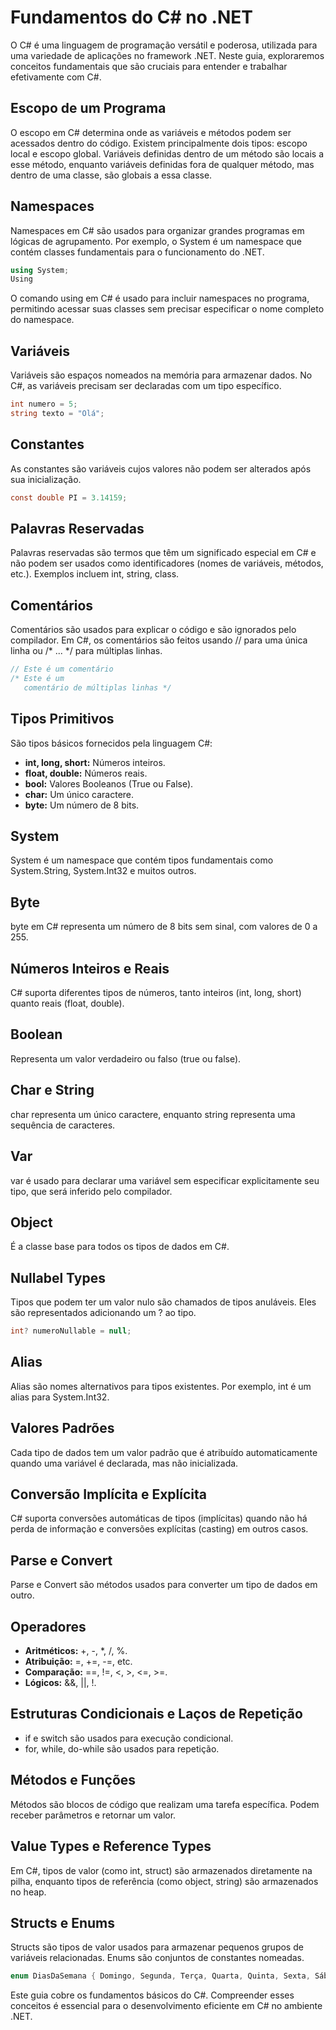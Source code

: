 # Fundamentos do C# no .NET
O C# é uma linguagem de programação versátil e poderosa, utilizada para uma variedade de aplicações no framework .NET. Neste guia, exploraremos conceitos fundamentais que são cruciais para entender e trabalhar efetivamente com C#.

## Escopo de um Programa
O escopo em C# determina onde as variáveis e métodos podem ser acessados dentro do código. Existem principalmente dois tipos: escopo local e escopo global. Variáveis definidas dentro de um método são locais a esse método, enquanto variáveis definidas fora de qualquer método, mas dentro de uma classe, são globais a essa classe.

## Namespaces
Namespaces em C# são usados para organizar grandes programas em lógicas de agrupamento. Por exemplo, o System é um namespace que contém classes fundamentais para o funcionamento do .NET.

```csharp
using System;
Using
```
O comando using em C# é usado para incluir namespaces no programa, permitindo acessar suas classes sem precisar especificar o nome completo do namespace.

## Variáveis
Variáveis são espaços nomeados na memória para armazenar dados. No C#, as variáveis precisam ser declaradas com um tipo específico.

```csharp
int numero = 5;
string texto = "Olá";
```

## Constantes
As constantes são variáveis cujos valores não podem ser alterados após sua inicialização.

```csharp
const double PI = 3.14159;
```

## Palavras Reservadas
Palavras reservadas são termos que têm um significado especial em C# e não podem ser usados como identificadores (nomes de variáveis, métodos, etc.). Exemplos incluem int, string, class.

## Comentários
Comentários são usados para explicar o código e são ignorados pelo compilador. Em C#, os comentários são feitos usando // para uma única linha ou /* ... */ para múltiplas linhas.

```csharp
// Este é um comentário
/* Este é um
   comentário de múltiplas linhas */
```

## Tipos Primitivos
São tipos básicos fornecidos pela linguagem C#:

- **int, long, short:** Números inteiros.
- **float, double:** Números reais.
- **bool:** Valores Booleanos (True ou False).
- **char:** Um único caractere.
- **byte:** Um número de 8 bits.

## System
System é um namespace que contém tipos fundamentais como System.String, System.Int32 e muitos outros.

## Byte
byte em C# representa um número de 8 bits sem sinal, com valores de 0 a 255.

## Números Inteiros e Reais
C# suporta diferentes tipos de números, tanto inteiros (int, long, short) quanto reais (float, double).

## Boolean
Representa um valor verdadeiro ou falso (true ou false).

## Char e String
char representa um único caractere, enquanto string representa uma sequência de caracteres.

## Var
var é usado para declarar uma variável sem especificar explicitamente seu tipo, que será inferido pelo compilador.

## Object
É a classe base para todos os tipos de dados em C#.

## Nullabel Types
Tipos que podem ter um valor nulo são chamados de tipos anuláveis. Eles são representados adicionando um ? ao tipo.

```csharp
int? numeroNullable = null;
```

## Alias
Alias são nomes alternativos para tipos existentes. Por exemplo, int é um alias para System.Int32.

## Valores Padrões
Cada tipo de dados tem um valor padrão que é atribuído automaticamente quando uma variável é declarada, mas não inicializada.

## Conversão Implícita e Explícita
C# suporta conversões automáticas de tipos (implícitas) quando não há perda de informação e conversões explícitas (casting) em outros casos.

## Parse e Convert
Parse e Convert são métodos usados para converter um tipo de dados em outro.

## Operadores
- **Aritméticos:** +, -, *, /, %.
- **Atribuição:** =, +=, -=, etc.
- **Comparação:** ==, !=, <, >, <=, >=.
- **Lógicos:** &&, ||, !.

## Estruturas Condicionais e Laços de Repetição
- if e switch são usados para execução condicional.
- for, while, do-while são usados para repetição.

## Métodos e Funções
Métodos são blocos de código que realizam uma tarefa específica. Podem receber parâmetros e retornar um valor.

## Value Types e Reference Types
Em C#, tipos de valor (como int, struct) são armazenados diretamente na pilha, enquanto tipos de referência (como object, string) são armazenados no heap.

## Structs e Enums
Structs são tipos de valor usados para armazenar pequenos grupos de variáveis relacionadas. Enums são conjuntos de constantes nomeadas.

```csharp
enum DiasDaSemana { Domingo, Segunda, Terça, Quarta, Quinta, Sexta, Sábado }
```

Este guia cobre os fundamentos básicos do C#. Compreender esses conceitos é essencial para o desenvolvimento eficiente em C# no ambiente .NET.
